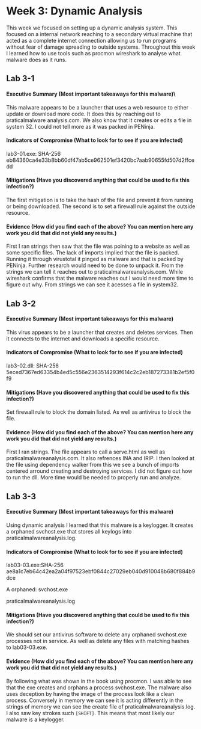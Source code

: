 # Week 3: Dynamic Analysis 
 This week we focused on setting up a dynamic analysis system. This focused on a internal network reaching to a secondary virtual machine that acted as a complete internet connection allowing us to run programs without fear of damage spreading to outside systems. Throughout this week I learned how to use tools such as procmon wireshark to analyse what malware does as it runs. 
## Lab 3-1
  
#### Executive Summary (Most important takeaways for this malware)\
This malware appears to be a launcher that uses a web resource to either update or download more code. It does this by reaching out to praticalmalware analysis.com. We also know that it creates or edits a file in system 32. I could not tell more as it was packed in PENinja. 

#### Indicators of Compromise (What to look for to see if you are infected)
lab3-01.exe: SHA-256 eb84360ca4e33b8bb60df47ab5ce962501ef3420bc7aab90655fd507d2ffcedd 

#### Mitigations (Have you discovered anything that could be used to fix this infection?)
The first mitigation is to take the hash of the file and prevent it from running or being downloaded. The second is to set a firewall rule against the outside resource. 

#### Evidence (How did you find each of the above? You can mention here any work you did that did not yield any results.)
 First I ran strings then saw that the file was poining to a website as well as some specific files. The lack of imports implied that the file is packed. Running it through virustotal it pinged as malware and that is packed by PENinja. Further research would need to be done to unpack it. From the strings we can tell it reaches out to praticalmalwareanalysis.com.  While wireshark confirms that the malware reaches out I would need more time to figure out why. From strings we can see it acesses a file in system32. 

## Lab 3-2
  
#### Executive Summary (Most important takeaways for this malware)
 This virus appears to be a launcher that creates and deletes services. Then it connects to the internet and downloads a specific resource.

#### Indicators of Compromise (What to look for to see if you are infected)
lab3-02.dll: SHA-256 5eced7367ed63354b4ed5c556e2363514293f614c2c2eb187273381b2ef5f0f9 

#### Mitigations (Have you discovered anything that could be used to fix this infection?)
Set firewall rule to block the domain listed. As well as antivirus to block the file. 

#### Evidence (How did you find each of the above? You can mention here any work you did that did not yield any results.)

First I ran strings. The file appears to call a serve.html as well as praticalmalwareanalysis.com. It also refrences INA and IRIP. I then looked at the file using dependency walker from this we see a bunch of imports centered arround creating and destroying services. I did not figure out how to run the dll. More time would be needed to properly run and analyze. 

## Lab 3-3
  
#### Executive Summary (Most important takeaways for this malware)

Using dynamic analysis I learned that this malware is a keylogger. It creates a orphaned svchost.exe that stores all keylogs into praticalmalwareanalysis.log. 

#### Indicators of Compromise (What to look for to see if you are infected)

lab03-03.exe:SHA-256 ae8a1c7eb64c42ea2a04f97523ebf0844c27029eb040d910048b680f884b9dce 

A orphaned: svchost.exe

praticalmalwareanalysis.log

#### Mitigations (Have you discovered anything that could be used to fix this infection?)

We should set our antivirus software to delete any orphaned svchost.exe processes not in service. As well as delete any files with matching hashes to lab03-03.exe.

#### Evidence (How did you find each of the above? You can mention here any work you did that did not yield any results.)

By following what was shown in the book using procmon. I was able to see that the exe creates and orphans a process svchost.exe. The malware also uses deception by having the image of the process look like a clean process. Conversely in memory we can see it is acting differently in the strings of memory we can see the create file of praticalmalwareanalysis.log. I also saw key strokes such ```[SHIFT]```. This means that most likely our malware is a keylogger.  
